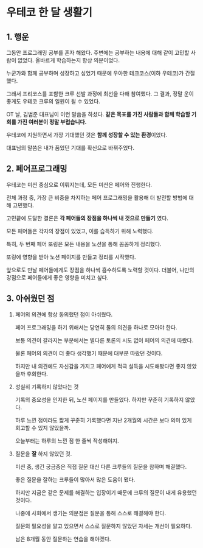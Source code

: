 # 우테코 한 달 생활기

## 1. 행운

그동안 프로그래밍 공부를 혼자 해왔다. 주변에는 공부하는 내용에 대해 같이 고민할 사람이 없었다. 올바르게 학습하는지 항상 의문이었다.  

누군가와 함께 공부하며 성장하고 싶었기 때문에 우아한 테크코스(이하 우테코)가 간절했다.   

그래서 프리코스를 포함한 크루 선발 과정에 최선을 다해 참여했다. 그 결과, 정말 운이 좋게도 우테코 크루의 일원이 될 수 있었다.  

OT 날, 김범준 대표님이 이런 말씀을 하셨다. **같은 목표를 가진 사람들과 함께 학습할 기회를 가진 여러분이 정말 부럽습니다.**  

우테코에 지원하면서 가장 기대했던 것은 **함께 성장할 수 있는 환경**이었다.  

대표님의 말씀은 내가 품었던 기대를 확신으로 바꿔주었다.    



## 2. 페어프로그래밍

우테코는 미션 중심으로 이뤄지는데, 모든 미션은 페어와 진행한다.   

전체 과정 중, 가장 큰 비중을 차지하는 페어 프로그래밍을 활용해 더 발전할 방법에 대해 고민했다.        

고민끝에 도달한 결론은 **각 페어들의 장점을 하나씩 내 것으로 만들기** 였다. 

모든 페어들은 각자의 장점이 있었고, 이를 습득하기 위해 노력했다.    

특히, 두 번째 페어 또링은 모든 내용을 노션을 통해 꼼꼼하게 정리했다.  

또링에 영향을 받아 노션 페이지를 만들고 정리를 시작했다.  

앞으로도 만날 페어들에게도 장점을 하나씩 흡수하도록 노력할 것이다. 더불어, 나만의 강점으로 페어들에게 좋은 영향을 미치고 싶다.   



## 3. 아쉬웠던 점

1. 페어의 의견에 항상 동의했던 점이 아쉬웠다.  

    페어 프로그래밍을 하기 위해서는 당연히 둘의 의견을 하나로 모아야 한다.   

    보통 의견이 갈라지는 부분에서는 별다른 토론의 시도 없이 페어의 의견에 따랐다.  

    물론 페어의 의견이 더 좋다 생각했기 때문에 대부분 따랐던 것이다. 

    하지만 내 의견에도 자신감을 가지고 페어에게 적극 설득을 시도해봤다면 좋지 않았을까 후회한다.  

2. 성실히 기록하지 않았다는 것   

    기록의 중요성을 인지한 뒤, 노션 페이지를 만들었다. 하지만 꾸준히 기록하지 않았다.  

    하루 느낀 점이라도 짧게 꾸준히 기록했다면 지난 2개월의 시간은 보다 의미 있게 회고할 수 있지 않았을까.  

    오늘부터는 하루의 느낀 점 한 줄씩 작성해야지.  

3. 질문을 **잘** 하지 않았던 것.   

    미션 중, 생긴 궁금증은 직접 질문 대신 다른 크루들의 질문을 참하며 해결했다. 

    좋은 질문을 잘하는 크루들이 많아서 많은 도움이 됐다.  

    하지만 지금은 같은 문제를 해결하는 입장이기 때문에 크루의 질문이 내게 유용했던 것이다. 

    나중에 사회에서 생기는 의문점은 질문을 통해 스스로 해결해야 한다.  
    
    질문의 필요성을 알고 있으면서 스스로 질문하지 않았던 자세는 개선이 필요하다.  

    남은 8개월 동안 질문하는 연습을 해야겠다.  


